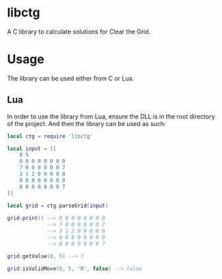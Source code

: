# libctg

A C library to calculate solutions for Clear the Grid.

# Usage

The library can be used either from C or Lua.

## Lua

In order to use the library from Lua, ensure the DLL is in the root directory of the project. And then the library can be used as such:

```lua
local ctg = require 'libctg'

local input = [[
    8 5
    0 0 0 0 0 0 0 0
    7 0 0 0 0 0 0 7
    3 1 2 0 0 0 0 0
    0 0 0 0 0 0 0 0
    0 0 0 0 0 0 0 7
]]
    
local grid = ctg.parseGrid(input)

grid:print() --> 0 0 0 0 0 0 0 0
			 --> 7 0 0 0 0 0 0 7
			 --> 3 1 2 0 0 0 0 0
			 --> 0 0 0 0 0 0 0 0
			 --> 0 0 0 0 0 0 0 7

grid:getValue(8, 5) --> 7

grid:isValidMove(8, 5, 'R', false) --> false
```
